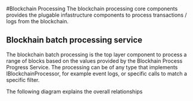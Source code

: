 #Blockchain Processing
The blockchain processing core components provides the plugable infastructure components to process transactions / logs from the blockchain.

## Blockhain batch processing service

The blockchain batch processing is the top layer component to process a range of blocks based on the values provided by the Blockhain Process Progress Service.
The processing can be of any type that implements IBlockchainProcessor, for example event logs, or specific calls to match a specific filter.

The following diagram explains the overall relationships


